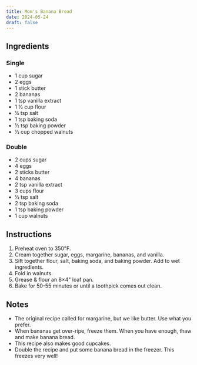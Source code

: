 ```yaml
---
title: Mom's Banana Bread
date: 2024-05-24
draft: false
---
```


## Ingredients

### Single

* 1 cup sugar
* 2 eggs
* 1 stick butter
* 2 bananas
* 1 tsp vanilla extract
* 1 1⁄2 cup flour
* 1⁄4 tsp salt
* 1 tsp baking soda
* 1⁄2 tsp baking powder
* 1⁄2 cup chopped walnuts

### Double

* 2 cups sugar
* 4 eggs
* 2 sticks butter
* 4 bananas
* 2 tsp vanilla extract
* 3 cups flour
* 1⁄2 tsp salt
* 2 tsp baking soda
* 1 tsp baking powder
* 1 cup walnuts

## Instructions

1. Preheat oven to 350°F.
2. Cream together sugar, eggs, margarine, bananas, and vanilla.
3. Sift together flour, salt, baking soda, and baking powder. Add to wet ingredients.
4. Fold in walnuts.
5. Grease & flour an 8×4" loaf pan.
6. Bake for 50-55 minutes or until a toothpick comes out clean.

## Notes

* The original recipe called for margarine, but we like butter. Use what you prefer.
* When bananas get over-ripe, freeze them. When you have enough, thaw and make banana bread.
* This recipe also makes good cupcakes.
* Double the recipe and put some banana bread in the freezer. This freezes very well!
